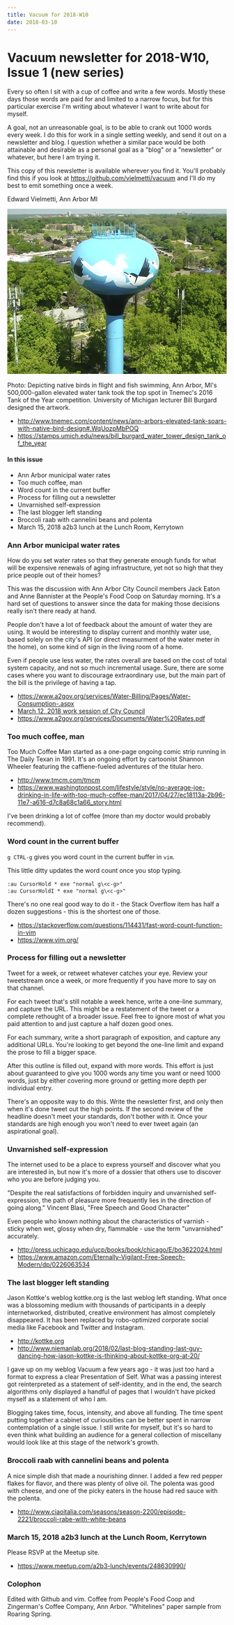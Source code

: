 ```yaml
---
title: Vacuum for 2018-W10
date: 2018-03-10
---
```

# Vacuum newsletter for 2018-W10, Issue 1 (new series)

Every so often I sit with a cup of coffee and write a few words.
Mostly these days those words are paid for and limited to a narrow
focus, but for this particular exercise I'm writing about whatever
I want to write about for myself. 

A goal, not an unreasonable goal, is to be able to crank out 1000
words every week. I do this for work in a single setting weekly,
and send it out on a newsletter and blog. I question whether a
similar pace would be both attainable and desirable as a personal
goal as a "blog" or a "newsletter" or whatever, but here I am trying it.

This copy of this newsletter is available wherever you find it.
You'll probably find this if you look at https://github.com/vielmetti/vacuum 
and I'll do my best to emit something once a week.

Edward Vielmetti, Ann Arbor MI

![Ann Arbor water tank](https://github.com/vielmetti/vacuum/blob/master/photos/2018/Tnemec2016TankofYearAnnArbor_600.jpg)

Photo: Depicting native birds in flight and fish swimming, Ann
Arbor, MI's 500,000-gallon elevated water tank took the top spot
in Tnemec's 2016 Tank of the Year competition. University of
Michigan lecturer Bill Burgard designed the artwork.

* http://www.tnemec.com/content/news/ann-arbors-elevated-tank-soars-with-native-bird-design#.WqUozpMbPOQ
* https://stamps.umich.edu/news/bill_burgard_water_tower_design_tank_of_the_year

#### In this issue

* Ann Arbor municipal water rates
* Too much coffee, man
* Word count in the current buffer
* Process for filling out a newsletter
* Unvarnished self-expression
* The last blogger left standing
* Broccoli raab with cannelini beans and polenta
* March 15, 2018 a2b3 lunch at the Lunch Room, Kerrytown

### Ann Arbor municipal water rates

How do you set water rates so that they generate enough funds
for what will be expensive renewals of aging infrastructure,
yet not so high that they price people out of their homes?

This was the discussion with Ann Arbor City Council members
Jack Eaton and Anne Bannister at
the People's Food Coop on Saturday morning. It's a hard set of questions to
answer since the data for making those decisions really isn't
there ready at hand.

People don't have a lot of feedback about the amount of water they
are using. It would be interesting to display current and monthly
water use, based solely on the city's API (or direct measurment of
the water meter in the home), on some kind of sign in the living room
of a home.

Even if people use less water, the rates overall are based on
the cost of total system capacity, and not so much incremental
usage. Sure, there are some cases where you want to discourage
extraordinary use, but the main part of the bill is the privilege
of having a tap.

* https://www.a2gov.org/services/Water-Billing/Pages/Water-Consumption-.aspx
* [March 12, 2018 work session of City Council](http://a2gov.legistar.com/LegislationDetail.aspx?ID=3359068&GUID=A8CD195A-9022-498C-B79D-B7C229CD2698&Options=&Search=)
* https://www.a2gov.org/services/Documents/Water%20Rates.pdf

### Too much coffee, man

Too Much Coffee Man started as a one-page ongoing comic strip running in The Daily Texan in 1991.
It's an ongoing effort by cartoonist Shannon Wheeler featuring the caffiene-fueled
adventures of the titular hero.

* http://www.tmcm.com/tmcm
* https://www.washingtonpost.com/lifestyle/style/no-average-joe-drinking-in-life-with-too-much-coffee-man/2017/04/27/ec18113a-2b96-11e7-a616-d7c8a68c1a66_story.html

I've been drinking a lot of coffee (more than my doctor
would probably recommend).

### Word count in the current buffer

`g CTRL-g` gives you word count in the current buffer in `vim`.

This little ditty updates the word count once you stop typing.

```
:au CursorHold * exe "normal g\<c-g>"
:au CursorHoldI * exe "normal g\<c-g>"
```

There's no one real good way to do it - the Stack Overflow item
has half a dozen suggestions - this is the shortest one of those.

* https://stackoverflow.com/questions/114431/fast-word-count-function-in-vim
* https://www.vim.org/

### Process for filling out a newsletter

Tweet for a week, or retweet whatever catches your eye.
Review your tweetstream once a week, or more frequently
if you have more to say on that channel.

For each tweet that's still notable a week hence, write a one-line
summary, and capture the URL. This might be a restatement
of the tweet or a complete rethought of a broader issue.
Feel free to ignore most of what you paid attention to
and just capture a half dozen good ones.

For each summary, write a short paragraph of exposition, and capture
any additional URLs. You're looking to get beyond the one-line
limit and expand the prose to fill a bigger space.

After this outline is filled out, expand with more words.
This effort is just about guaranteed to give you 1000 words
any time you want or need 1000 words, just by either covering
more ground or getting more depth per individual entry.

There's an opposite way to do this. Write the newsletter first, and
only then when it's done tweet out the high points. If the second
review of the headline doesn't meet your standards, don't bother with
it. Once your standards are high enough you won't need to ever tweet
again (an aspirational goal).

### Unvarnished self-expression

The internet used to be a place to express yourself and discover
what you are interested in, but now it's more of a dossier that
others use to discover who you are before judging you.

"Despite the real satisfactions of forbidden inquiry and unvarnished
self-expression, the path of pleasure more frequently lies in the
direction of going along." Vincent Blasi, "Free Speech and Good Character"

Even people who known nothing about the characteristics of
varnish - sticky when wet, glossy when dry, flammable - use the term "unvarnished" accurately.

* http://press.uchicago.edu/ucp/books/book/chicago/E/bo3622024.html
* https://www.amazon.com/Eternally-Vigilant-Free-Speech-Modern/dp/0226063534

### The last blogger left standing

Jason Kottke's weblog kottke.org is the last weblog left
standing. What once was a blossoming medium with thousands
of participants in a deeply internetworked, distributed,
creative environment has almost completely disappeared. 
It has been replaced by robo-optimized corporate social media like Facebook
and Twitter and Instagram.

* http://kottke.org
* http://www.niemanlab.org/2018/02/last-blog-standing-last-guy-dancing-how-jason-kottke-is-thinking-about-kottke-org-at-20/

I gave up on my weblog Vacuum a few years ago - it was just
too hard a format to express a clear Presentation of Self.
What was a passing interest got reinterpreted as a statement
of self-identity, and in the end, the search algorithms only
displayed a handful of pages that I wouldn't have picked myself
as a statement of who I am.

Blogging takes time, focus, intensity, and above all funding.
The time spent putting together a cabinet of curiousities can
be better spent in narrow contemplation of a single issue.
I still write for myself, but it's so hard to even think
what building an audience for a general collection of
miscellany would look like at this stage of the network's growth.

### Broccoli raab with cannelini beans and polenta

A nice simple dish that made a nourishing dinner. I added a few
red pepper flakes for flavor, and there was plenty of olive oil.
The polenta was good with cheese, and one of the picky eaters
in the house had red sauce with the polenta.

* http://www.ciaoitalia.com/seasons/season-2200/episode-2221/broccoli-rabe-with-white-beans

### March 15, 2018 a2b3 lunch at the Lunch Room, Kerrytown

Please RSVP at the Meetup site. 

* https://www.meetup.com/a2b3-lunch/events/248630990/

### Colophon


Edited with Github and vim. Coffee from People's Food Coop
and Zingerman's Coffee Company, Ann Arbor. "Whitelines"
paper sample from Roaring Spring. 
